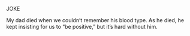 JOKE

My dad died when we couldn’t remember his blood type.
As he died, he kept insisting for us to “be positive,” but it’s hard without him.
